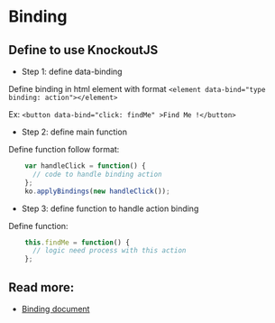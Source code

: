 # Binding

## Define to use KnockoutJS

* Step 1: define data-binding

Define binding in html element with format `<element data-bind="type binding: action"></element>`

Ex: `<button data-bind="click: findMe" >Find Me !</button>`


* Step 2: define main function

Define function follow format:

```javascript
    var handleClick = function() {
      // code to handle binding action
    };
    ko.applyBindings(new handleClick());
```


* Step 3: define function to handle action binding

Define function:

```javascript
    this.findMe = function() {
      // logic need process with this action
    };
```

## Read more:

* [Binding document](http://knockoutjs.com/documentation/introduction.html)

